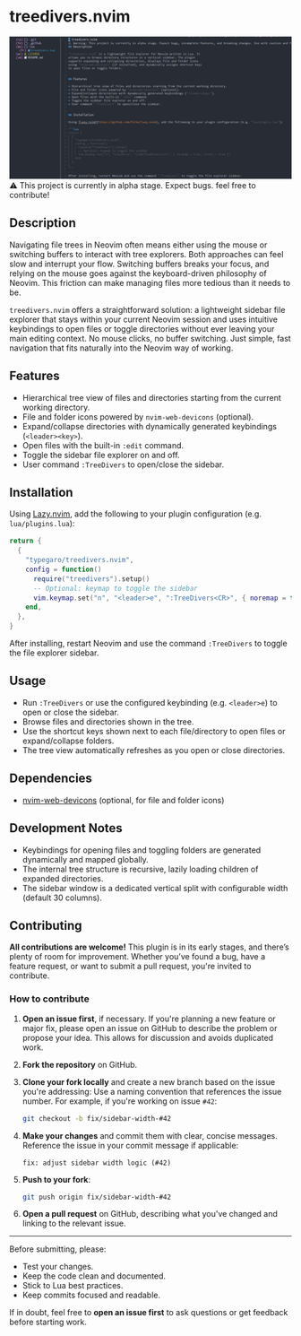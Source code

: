 # treedivers.nvim
![Banner](img/banner.png)
⚠️ This project is currently in alpha stage. Expect bugs. feel free to contribute!

## Description

Navigating file trees in Neovim often means either using the mouse or switching buffers to interact with tree explorers. Both approaches can feel slow and interrupt your flow. Switching buffers breaks your focus, and relying on the mouse goes against the keyboard-driven philosophy of Neovim. This friction can make managing files more tedious than it needs to be.

`treedivers.nvim` offers a straightforward solution: a lightweight sidebar file explorer that stays within your current Neovim session and uses intuitive keybindings to open files or toggle directories without ever leaving your main editing context. No mouse clicks, no buffer switching. Just simple, fast navigation that fits naturally into the Neovim way of working.

## Features

* Hierarchical tree view of files and directories starting from the current working directory.
* File and folder icons powered by `nvim-web-devicons` (optional).
* Expand/collapse directories with dynamically generated keybindings (`<leader><key>`).
* Open files with the built-in `:edit` command.
* Toggle the sidebar file explorer on and off.
* User command `:TreeDivers` to open/close the sidebar.


## Installation

Using [Lazy.nvim](https://github.com/folke/lazy.nvim), add the following to your plugin configuration (e.g. `lua/plugins.lua`):

```lua
return {
  {
    "typegaro/treedivers.nvim",
    config = function()
      require("treedivers").setup()
      -- Optional: keymap to toggle the sidebar
      vim.keymap.set("n", "<leader>e", ":TreeDivers<CR>", { noremap = true, silent = true })
    end,
  },
}
```

After installing, restart Neovim and use the command `:TreeDivers` to toggle the file explorer sidebar.


## Usage

* Run `:TreeDivers` or use the configured keybinding (e.g. `<leader>e`) to open or close the sidebar.
* Browse files and directories shown in the tree.
* Use the shortcut keys shown next to each file/directory to open files or expand/collapse folders.
* The tree view automatically refreshes as you open or close directories.


## Dependencies

* [nvim-web-devicons](https://github.com/nvim-tree/nvim-web-devicons) (optional, for file and folder icons)


## Development Notes

* Keybindings for opening files and toggling folders are generated dynamically and mapped globally.
* The internal tree structure is recursive, lazily loading children of expanded directories.
* The sidebar window is a dedicated vertical split with configurable width (default 30 columns).



## Contributing

**All contributions are welcome!**
This plugin is in its early stages, and there’s plenty of room for improvement. Whether you’ve found a bug, have a feature request, or want to submit a pull request, you're invited to contribute.

### How to contribute

1. **Open an issue first**, if necessary.
   If you're planning a new feature or major fix, please open an issue on GitHub to describe the problem or propose your idea. This allows for discussion and avoids duplicated work.

2. **Fork the repository** on GitHub.

3. **Clone your fork locally** and create a new branch based on the issue you're addressing:
   Use a naming convention that references the issue number. For example, if you're working on issue `#42`:

   ```bash
   git checkout -b fix/sidebar-width-#42
   ```

4. **Make your changes** and commit them with clear, concise messages. Reference the issue in your commit message if applicable:

   ```
   fix: adjust sidebar width logic (#42)
   ```

5. **Push to your fork**:

   ```bash
   git push origin fix/sidebar-width-#42
   ```

6. **Open a pull request** on GitHub, describing what you've changed and linking to the relevant issue.

---

Before submitting, please:

* Test your changes.
* Keep the code clean and documented.
* Stick to Lua best practices.
* Keep commits focused and readable.

If in doubt, feel free to **open an issue first** to ask questions or get feedback before starting work.

